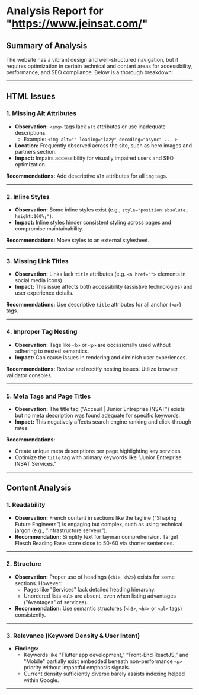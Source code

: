 # Analysis Report for "https://www.jeinsat.com/"

## Summary of Analysis
The website has a vibrant design and well-structured navigation, but it requires optimization in certain technical and content areas for accessibility, performance, and SEO compliance. Below is a thorough breakdown:

---

## **HTML Issues**

### 1. Missing Alt Attributes
- **Observation:** `<img>` tags lack `alt` attributes or use inadequate descriptions.
  - Example: `<img alt="" loading="lazy" decoding="async" ... >`
- **Location:** Frequently observed across the site, such as hero images and partners section.
- **Impact:** Impairs accessibility for visually impaired users and SEO optimization.

**Recommendations:** Add descriptive `alt` attributes for all `img` tags.

---

### 2. Inline Styles
- **Observation:** Some inline styles exist (e.g., `style="position:absolute; height:100%;"`).
- **Impact:** Inline styles hinder consistent styling across pages and compromise maintainability.
  
**Recommendations:** Move styles to an external stylesheet.

---

### 3. Missing Link Titles
- **Observation:** Links lack `title` attributes (e.g. `<a href="">` elements in social media icons).
- **Impact:** This issue affects both accessibility (assistive technologies) and user experience details.

**Recommendations:** Use descriptive `title` attributes for all anchor (`<a>`) tags.

---

### 4. Improper Tag Nesting
- **Observation:** Tags like `<b>` or `<p>` are occasionally used without adhering to nested semantics.
- **Impact:** Can cause issues in rendering and diminish user experiences.

**Recommendations:** Review and rectify nesting issues. Utilize browser validator consoles.

---

### 5. Meta Tags and Page Titles
- **Observation:** The title tag ("Acceuil | Junior Entreprise INSAT") exists but no meta description was found adequate for specific keywords.
- **Impact:** This negatively affects search engine ranking and click-through rates.

**Recommendations:**
- Create unique meta descriptions per page highlighting key services.
- Optimize the `title` tag with primary keywords like "Junior Entreprise INSAT Services."

---

## Content Analysis

### **1. Readability**
- **Observation:** French content in sections like the tagline (“Shaping Future Engineers”) is engaging but complex, such as using technical jargon (e.g., "infrastructure serveur").
- **Recommendation:** Simplify text for layman comprehension. Target Flesch Reading Ease score close to 50-60 via shorter sentences.

---

### **2. Structure**
- **Observation:** Proper use of headings (`<h1>`, `<h2>`) exists for some sections. However:
  - Pages like "Services" lack detailed heading hierarchy.
  - Unordered lists `<ul>` are absent, even when listing advantages ("Avantages" of services).
- **Recommendation:** Use semantic structures (`<h3>`, `<h4>` or `<ul>` tags) consistently.

---

### **3. Relevance (Keyword Density & User Intent)**
- **Findings:**
  - Keywords like "Flutter app development," “Front-End ReactJS,” and "Mobile" partially exist embedded beneath non-performance `<p>` priority without impactful emphasis signals.
  - Current density sufficiently diverse barely assists indexing helped within Google.
---